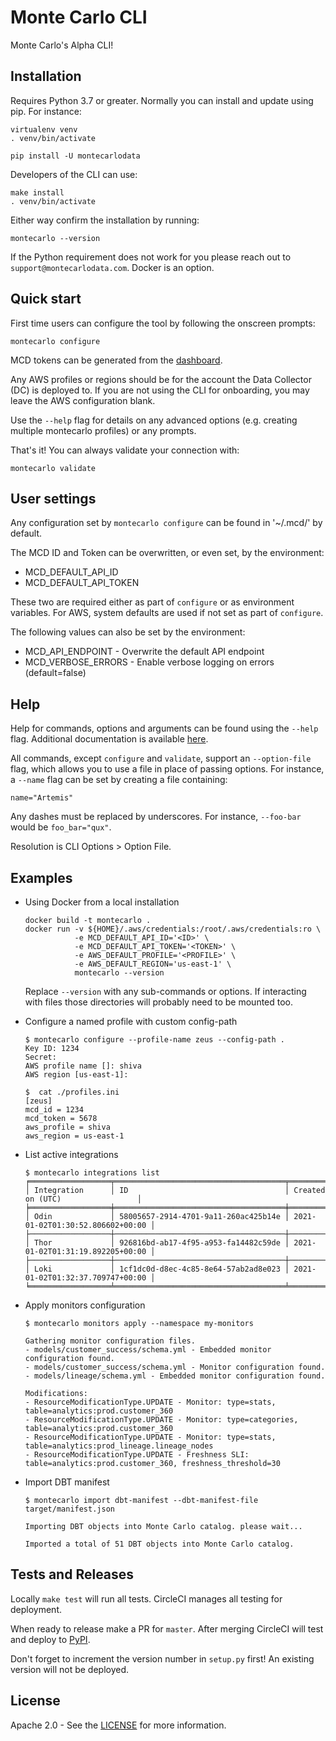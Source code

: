 # Monte Carlo CLI
Monte Carlo's Alpha CLI!

## Installation
Requires Python 3.7 or greater. Normally you can install and update using pip. For instance: 
```
virtualenv venv
. venv/bin/activate

pip install -U montecarlodata
```
Developers of the CLI can use:
```
make install 
. venv/bin/activate
```

Either way confirm the installation by running:
```
montecarlo --version
```

If the Python requirement does not work for you please reach out to `support@montecarlodata.com`. Docker is an option.

## Quick start
First time users can configure the tool by following the onscreen prompts:
```
montecarlo configure
```
MCD tokens can be generated from the [dashboard](https://getmontecarlo.com/settings/api).
 
Any AWS profiles or regions should be for the account the Data Collector (DC) is deployed to. If you are not using the
CLI for onboarding, you may leave the AWS configuration blank.

Use the `--help` flag for details on any advanced options (e.g. creating multiple montecarlo profiles) or any prompts.

That's it! You can always validate your connection with:
```
montecarlo validate
```

## User settings
Any configuration set by `montecarlo configure` can be found in '~/.mcd/' by default.

The MCD ID and Token can be overwritten, or even set, by the environment:
- MCD_DEFAULT_API_ID
- MCD_DEFAULT_API_TOKEN

These two are required either as part of `configure` or as environment variables. 
For AWS, system defaults are used if not set as part of `configure`.

The following values can also be set by the environment:
- MCD_API_ENDPOINT - Overwrite the default API endpoint
- MCD_VERBOSE_ERRORS - Enable verbose logging on errors (default=false)

## Help
Help for commands, options and arguments can be found using the `--help` flag.
Additional documentation is available [here](https://docs.getmontecarlo.com/docs).

All commands, except `configure` and `validate`, support an `--option-file` flag, which allows you to use a file in place of passing options.
For instance, a `--name` flag can be set by creating a file containing:
```
name="Artemis"
```
Any dashes must be replaced by underscores. For instance, `--foo-bar` would be `foo_bar="qux"`.

Resolution is CLI Options > Option File.

## Examples
- Using Docker from a local installation
    ```
    docker build -t montecarlo .
    docker run -v ${HOME}/.aws/credentials:/root/.aws/credentials:ro \
               -e MCD_DEFAULT_API_ID='<ID>' \
               -e MCD_DEFAULT_API_TOKEN='<TOKEN>' \
               -e AWS_DEFAULT_PROFILE='<PROFILE>' \
               -e AWS_DEFAULT_REGION='us-east-1' \
               montecarlo --version
    ```
    Replace `--version` with any sub-commands or options. If interacting with files those directories will probably need to be mounted too.


- Configure a named profile with custom config-path
    ```
    $ montecarlo configure --profile-name zeus --config-path .
    Key ID: 1234
    Secret:
    AWS profile name []: shiva
    AWS region [us-east-1]:
  
    $  cat ./profiles.ini 
    [zeus]
    mcd_id = 1234
    mcd_token = 5678
    aws_profile = shiva
    aws_region = us-east-1
    ```
  
- List active integrations
    ```
    $ montecarlo integrations list
    ╒══════════════════╤══════════════════════════════════════╤══════════════════════════════════╕
    │ Integration      │ ID                                   │ Created on (UTC)                 │
    ╞══════════════════╪══════════════════════════════════════╪══════════════════════════════════╡
    │ Odin             │ 58005657-2914-4701-9a11-260ac425b14e │ 2021-01-02T01:30:52.806602+00:00 │
    ├──────────────────┼──────────────────────────────────────┼──────────────────────────────────┤
    │ Thor             │ 926816bd-ab17-4f95-a953-fa14482c59de │ 2021-01-02T01:31:19.892205+00:00 │
    ├──────────────────┼──────────────────────────────────────┼──────────────────────────────────┤
    │ Loki             │ 1cf1dc0d-d8ec-4c85-8e64-57ab2ad8e023 │ 2021-01-02T01:32:37.709747+00:00 │
    ╘══════════════════╧══════════════════════════════════════╧══════════════════════════════════╛
    ```

- Apply monitors configuration

    ```
    $ montecarlo monitors apply --namespace my-monitors

    Gathering monitor configuration files.
    - models/customer_success/schema.yml - Embedded monitor configuration found.
    - models/customer_success/schema.yml - Monitor configuration found.
    - models/lineage/schema.yml - Embedded monitor configuration found.
    
    Modifications:
    - ResourceModificationType.UPDATE - Monitor: type=stats, table=analytics:prod.customer_360
    - ResourceModificationType.UPDATE - Monitor: type=categories, table=analytics:prod.customer_360
    - ResourceModificationType.UPDATE - Monitor: type=stats, table=analytics:prod_lineage.lineage_nodes
    - ResourceModificationType.UPDATE - Freshness SLI: table=analytics:prod.customer_360, freshness_threshold=30
    ```

- Import DBT manifest 
    ```
    $ montecarlo import dbt-manifest --dbt-manifest-file target/manifest.json
    
    Importing DBT objects into Monte Carlo catalog. please wait...
    
    Imported a total of 51 DBT objects into Monte Carlo catalog.
    ```

## Tests and Releases
Locally `make test` will run all tests. CircleCI manages all testing for deployment.

When ready to release make a PR for `master`. After merging CircleCI will test and deploy to [PyPI](https://pypi.org/project/montecarlodata/).

Don't forget to increment the version number in `setup.py` first! An existing version will not be deployed.

## License
Apache 2.0 - See the [LICENSE](http://www.apache.org/licenses/LICENSE-2.0) for more information.